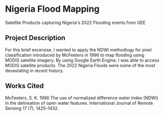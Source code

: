 # Nigeria Flood Mapping
Satellite Products capturing Nigeria's 2022 Flooding events from GEE

## Project Description
For this brief excersise, I wanted to apply the NDWI methodlogy for pixel classification introduced by McFeeters in 1996 to map flooding using MODIS satellite imagery. By using Google Earth Engine, I was able to access MODIS satellite products. The 2022 Nigeria Floods were some of the most devastating in recent history. 


## Works Cited
McFeeters, S. K. 1996 The use of normalized difference water index (NDWI) in the delineation of open water features. International Journal
of Remote Sensing 17 (7), 1425–1432.
